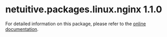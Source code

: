 # netuitive.packages.linux.nginx 1.1.0

For detailed information on this package, please refer to the [online documentation](https://help.netuitive.com/Content/Integrations/nginx.htm).

